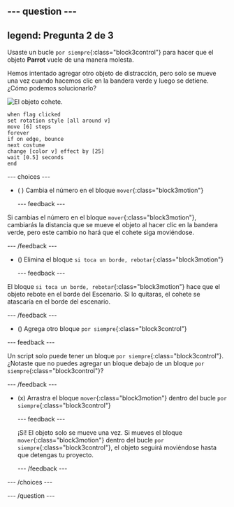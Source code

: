 --- question ---
---
legend: Pregunta 2 de 3
---

Usaste un bucle `por siempre`{:class="block3control"} para hacer que el objeto **Parrot** vuele de una manera molesta.

Hemos intentado agregar otro objeto de distracción, pero solo se mueve una vez cuando hacemos clic en la bandera verde y luego se detiene. ¿Cómo podemos solucionarlo?

![El objeto cohete.](images/rocket-sprite.png)

```blocks3
when flag clicked
set rotation style [all around v] 
move [6] steps 
forever 
if on edge, bounce 
next costume 
change [color v] effect by [25] 
wait [0.5] seconds 
end
```

--- choices ---

- ( ) Cambia el número en el bloque `mover`{:class="block3motion"}

  --- feedback ---

Si cambias el número en el bloque `mover`{:class="block3motion"}, cambiarás la distancia que se mueve el objeto al hacer clic en la bandera verde, pero este cambio no hará que el cohete siga moviéndose.

  --- /feedback ---

- () Elimina el bloque `si toca un borde, rebotar`{:class="block3motion"}

  --- feedback ---

El bloque `si toca un borde, rebotar`{:class="block3motion"} hace que el objeto rebote en el borde del Escenario. Si lo quitaras, el cohete se atascaría en el borde del escenario.

  --- /feedback ---

- () Agrega otro bloque `por siempre`{:class="block3control"}

--- feedback ---

Un script solo puede tener un bloque `por siempre`{:class="block3control"}. ¿Notaste que no puedes agregar un bloque debajo de un bloque `por siempre`{:class="block3control"}?

--- /feedback ---

- (x) Arrastra el bloque `mover`{:class="block3motion"} dentro del bucle `por siempre`{:class="block3control"}

  --- feedback ---

  ¡Sí! El objeto solo se mueve una vez. Si mueves el bloque `mover`{:class="block3motion"} dentro del bucle `por siempre`{:class="block3control"}, el objeto seguirá moviéndose hasta que detengas tu proyecto.

  --- /feedback ---

--- /choices ---

--- /question ---
